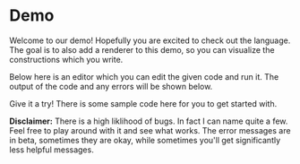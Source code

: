 # Demo

Welcome to our demo! Hopefully you are excited to check out the language. The goal
is to also add a renderer to this demo, so you can visualize the constructions
which you write.

Below here is an editor which you can edit the given code and run it. The output
of the code and any errors will be shown below.

Give it a try! There is some sample code here for you to get started with.

**Disclaimer:** There is a high liklihood of bugs. In fact I can name quite a few.
Feel free to play around with it and see what works.
The error messages are in beta, sometimes they
are okay, while sometimes you'll get significantly less helpful messages.

<Demo :code="'a = 1.0\nb = 0.0\nwhile (a is 1.0) {\n    b = b + 0.5\n    if (b is 1.0) {\n        write(b)\n    }\n    if (b is 3.0) {\n        c = 4.2\n        a = b + c\n        write(a)\n   }\n}\nadd = construction (c, d) -> (z) {\n    z = c + d\n}\nc = 1.0\nd = 3.0\n\nwrite(add(c, d))'"/>
